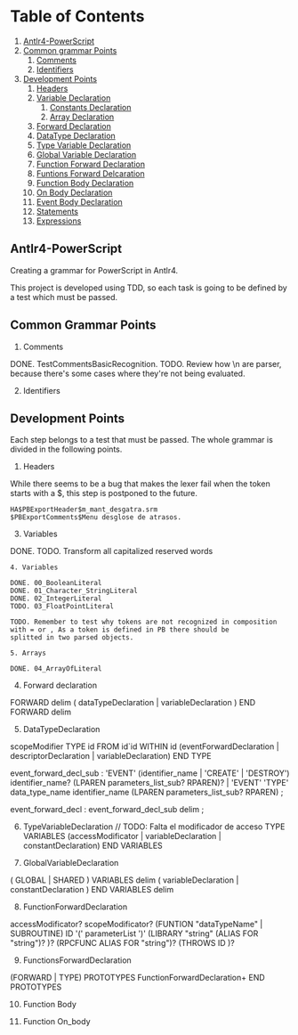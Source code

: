 # Table of Contents
1. [Antlr4-PowerScript](#antlr4-PowerScript)
2. [Common grammar Points](#common-grammar-points)
	1. [Comments](#comments)
	2. [Identifiers](#identifiers)
3. [Development Points](#development-points)
	1. [Headers](#headers)
	2. [Variable Declaration](#variable-declaration)
		1. [Constants Declaration](#constant-declaration)
		2. [Array Declaration](#array-declaration)
	3. [Forward Declaration](#forward-declaration)
	4. [DataType Declaration](#datatype-declaration)
	5. [Type Variable Declaration](#type-variable-declaration)
	6. [Global Variable Declaration](#global-variable-declaration)
	7. [Function Forward Declaration](#function-forward-declaration)
	8. [Funtions Forward Delcaration](#functions-forward-declaration)
    9. [Function Body Declaration](#function-body-declaration)
    10. [On Body Declaration](#on-body-declaration)
    11. [Event Body Declaration](#event-body-declaration)
	12. [Statements](#statements)
	13. [Expressions](#expressions)

## Antlr4-PowerScript
Creating a grammar for PowerScript in Antlr4.

This project is developed using TDD, so each task is going to be defined by a test which must be passed.

## Common Grammar Points
1. Comments

DONE. TestCommentsBasicRecognition. 
TODO. Review how \n are parser, because there's some cases where they're not being evaluated.

2. Identifiers


## Development Points
Each step belongs to a test that must be passed. The whole grammar is divided in the following points.

1. Headers

While there seems to be a bug that makes the lexer fail when the token starts with a $, this step is postponed to the future.

```
HA$PBExportHeader$m_mant_desgatra.srm
$PBExportComments$Menu desglose de atrasos.

```

3. Variables

DONE. 
TODO. Transform all capitalized reserved words 

	4. Variables

	DONE. 00_BooleanLiteral
	DONE. 01_Character_StringLiteral
	DONE. 02_IntegerLiteral
	TODO. 03_FloatPointLiteral

	TODO. Remember to test why tokens are not recognized in composition with = or , As a token is defined in PB there should be 
	splitted in two parsed objects.

	5. Arrays

	DONE. 04_ArrayOfLiteral

4. Forward declaration

FORWARD delim
( dataTypeDeclaration | variableDeclaration ) 
END FORWARD delim

5. DataTypeDeclaration

scopeModifier TYPE id FROM id`id WITHIN id 
(eventForwardDeclaration | descriptorDeclaration | variableDeclaration)
END TYPE

event_forward_decl_sub
	: 'EVENT' (identifier_name | 'CREATE' | 'DESTROY') identifier_name? (LPAREN parameters_list_sub? RPAREN)? 
	| 'EVENT' 'TYPE' data_type_name identifier_name (LPAREN parameters_list_sub? RPAREN) 
	;
	
event_forward_decl
	: event_forward_decl_sub delim
	;

6. TypeVariableDeclaration
// TODO: Falta el modificador de acceso 
TYPE VARIABLES
(accessModificator | variableDeclaration | constantDeclaration)
END VARIABLES

7. GlobalVariableDeclaration

( GLOBAL | SHARED ) VARIABLES delim
( variableDeclaration | constantDeclaration )
END VARIABLES delim

8. FunctionForwardDeclaration

accessModificator? scopeModificator? (FUNTION "dataTypeName" | SUBROUTINE) ID '(' parameterList ')' 
	(LIBRARY "string" (ALIAS FOR "string")? )?
	(RPCFUNC ALIAS FOR "string")?
	(THROWS ID )?

9. FunctionsForwardDeclaration

(FORWARD | TYPE) PROTOTYPES
   FunctionForwardDeclaration+
END PROTOTYPES

10. Function Body

11. Function On_body


